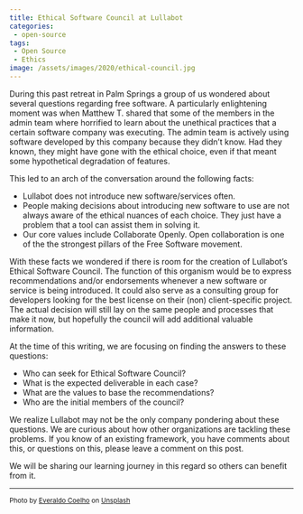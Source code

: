 ```yaml
---
title: Ethical Software Council at Lullabot
categories:
 - open-source
tags:
 - Open Source
 - Ethics
image: /assets/images/2020/ethical-council.jpg
---
```

During this past retreat in Palm Springs a group of us wondered about several questions regarding free software. A particularly enlightening moment was when Matthew T. shared that some of the members in the admin team where horrified to learn about the unethical practices that a certain software company was executing. The admin team is actively using software developed by this company because they didn’t know. Had they known, they might have gone with the ethical choice, even if that meant some hypothetical degradation of features.

<!-- more -->

This led to an arch of the conversation around the following facts:

  - Lullabot does not introduce new software/services often.
  - People making decisions about introducing new software to use are not always aware of the ethical nuances of each choice. They just have a problem that a tool can assist them in solving it.
  - Our core values include Collaborate Openly. Open collaboration is one of the the strongest pillars of the Free Software movement.

With these facts we wondered if there is room for the creation of Lullabot’s Ethical Software Council. The function of this organism would be to express recommendations and/or endorsements whenever a new software or service is being introduced. It could also serve as a consulting group for developers looking for the best license on their (non) client-specific project. The actual decision will still lay on the same people and processes that make it now, but hopefully the council will add additional valuable information.

At the time of this writing, we are focusing on finding the answers to these questions:

  - Who can seek for Ethical Software Council?
  - What is the expected deliverable in each case?
  - What are the values to base the recommendations?
  - Who are the initial members of the council?

We realize Lullabot may not be the only company pondering about these questions. We are curious about how other organizations are tackling these problems. If you know of an existing framework, you have comments about this, or questions on this, please leave a comment on this post.

We will be sharing our learning journey in this regard so others can benefit from it.

---
<small>Photo by [Everaldo Coelho](https://unsplash.com/@_everaldo?utm_source=unsplash&utm_medium=referral&utm_content=creditCopyText) on [Unsplash](https://unsplash.com/s/photos/lighthouse?utm_source=unsplash&utm_medium=referral&utm_content=creditCopyText)</small>
